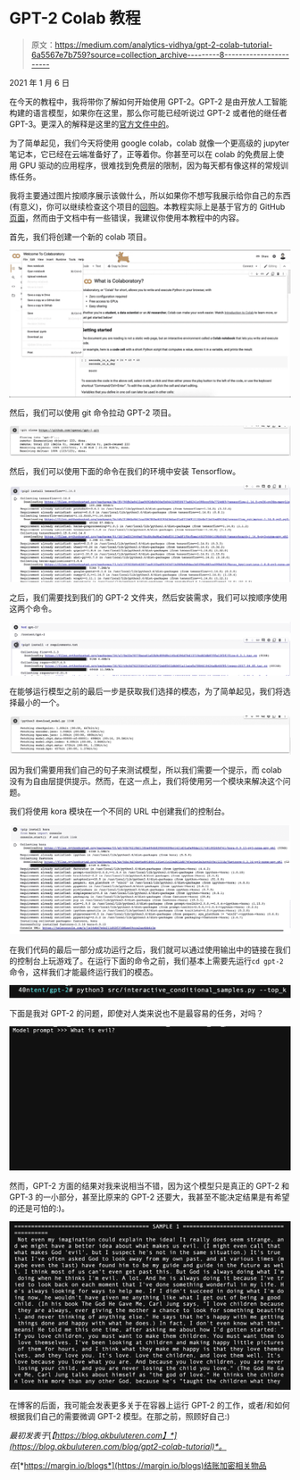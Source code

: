 # GPT-2 Colab 教程

> 原文：<https://medium.com/analytics-vidhya/gpt-2-colab-tutorial-6a5567e7b759?source=collection_archive---------8----------------------->

2021 年 1 月 6 日

在今天的教程中，我将带你了解如何开始使用 GPT-2。GPT-2 是由开放人工智能构建的语言模型，如果你在这里，那么你可能已经听说过 GPT-2 或者他的继任者 GPT-3。更深入的解释是这里的[官方文件中的](https://blog.akbuluteren.com/blog/gpt2-colab-tutorial/if%20you%20are%20here)。

为了简单起见，我们今天将使用 google colab，colab 就像一个更高级的 jupyter 笔记本，它已经在云端准备好了，正等着你。你甚至可以在 colab 的免费层上使用 GPU 驱动的应用程序，很难找到免费层的限制，因为每天都有像这样的常规训练任务。

我将主要通过图片按顺序展示该做什么，所以如果你不想写我展示给你自己的东西(有意义)，你可以继续检查这个项目的[回购](https://github.com/eren23/gpt2-colab-tutorial)。本教程实际上是基于官方的 GitHub [页面](https://github.com/openai/gpt-2)，然而由于文档中有一些错误，我建议你使用本教程中的内容。

首先，我们将创建一个新的 colab 项目。

![](img/282bf474339cd68f6dd6315f66483043.png)

然后，我们可以使用 git 命令拉动 GPT-2 项目。

![](img/fd1ccc4ab3a6663a8161e5c194299b9d.png)

然后，我们可以使用下面的命令在我们的环境中安装 Tensorflow。

![](img/545335a5ac234a04ccbc983acec7f406.png)

之后，我们需要找到我们的 GPT-2 文件夹，然后安装需求，我们可以按顺序使用这两个命令。

![](img/b60d1a5fc516876c5e4086857497e49e.png)

在能够运行模型之前的最后一步是获取我们选择的模态，为了简单起见，我们将选择最小的一个。

![](img/c50a178ccf607788824d437e6b61e80f.png)

因为我们需要用我们自己的句子来测试模型，所以我们需要一个提示，而 colab 没有为自由层提供提示。然而，在这一点上，我们将使用另一个模块来解决这个问题。

我们将使用 kora 模块在一个不同的 URL 中创建我们的控制台。

![](img/5826741b5a389fe8d78f6c5ad295ad8c.png)

在我们代码的最后一部分成功运行之后，我们就可以通过使用输出中的链接在我们的控制台上玩游戏了。在运行下面的命令之前，我们基本上需要先运行`cd gpt-2`命令，这样我们才能最终运行我们的模态。

![](img/561a56acf5ef5b50b94ab3106228eaab.png)

下面是我对 GPT-2 的问题，即使对人类来说也不是最容易的任务，对吗？

![](img/2f6c87a48f1e76d0d5592785d513d447.png)

然而，GPT-2 方面的结果对我来说相当不错，因为这个模型只是真正的 GPT-2 和 GPT-3 的一小部分，甚至比原来的 GPT-2 还要大，我甚至不能决定结果是有希望的还是可怕的:)。

![](img/fe655829aecb070feac000f43a5506f5.png)

在博客的后面，我可能会发表更多关于在容器上运行 GPT-2 的工作，或者/和如何根据我们自己的需要微调 GPT-2 模型。在那之前，照顾好自己:)

*最初发表于*[*【https://blog.akbuluteren.com】*](https://blog.akbuluteren.com/blog/gpt2-colab-tutorial)*。*

*在*[*https://margin.io/blogs*](https://margin.io/blogs)结账加密相关物品
